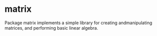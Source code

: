 # matrix
Package matrix implements a simple library for creating andmanipulating matrices, and performing basic linear algebra.
